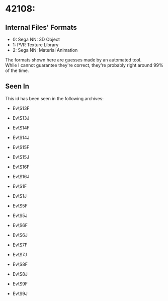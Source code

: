 # 42108: 



## Internal Files' Formats
- 0: Sega NN: 3D Object
- 1: PVR Texture Library
- 2: Sega NN: Material Animation

The formats shown here are guesses made by an automated tool.  
While I cannot guarantee they're correct, they're probably right around 99% of the time.

## Seen In

This id has been seen in the following archives:  

- Ev\S13F  

- Ev\S13J  

- Ev\S14F  

- Ev\S14J  

- Ev\S15F  

- Ev\S15J  

- Ev\S16F  

- Ev\S16J  

- Ev\S1F  

- Ev\S1J  

- Ev\S5F  

- Ev\S5J  

- Ev\S6F  

- Ev\S6J  

- Ev\S7F  

- Ev\S7J  

- Ev\S8F  

- Ev\S8J  

- Ev\S9F  

- Ev\S9J  
